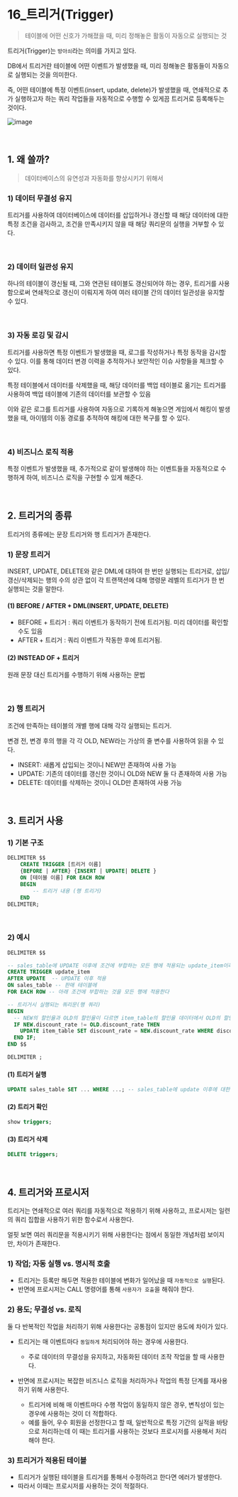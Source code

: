# 16_트리거(Trigger)

> 테이블에 어떤 신호가 가해졌을 때, 미리 정해놓은 활동이 자동으로 실행되는 것

트리거(Trigger)는 `방아쇠`라는 의미를 가지고 있다.

DB에서 트리거란 테이블에 어떤 이벤트가 발생했을 때, 미리 정해놓은 활동들이 자동으로 실행되는 것을 의미한다.

즉, 어떤 테이블에 특정 이벤트(insert, update, delete)가 발생했을 때, 연쇄적으로 추가 실행하고자 하는 쿼리 작업들을 자동적으로 수행할 수 있게끔 트리거로 등록해두는 것이다.

![image](https://github.com/siwon-park/Problem_Solving/assets/93081720/65c4f063-4928-4d7e-91a4-35a3fbd9a2a8)

<br>

## 1. 왜 쓸까?

> 데이터베이스의 유연성과 자동화를 향상시키기 위해서

### 1) 데이터 무결성 유지

트리거를 사용하여 데이터베이스에 데이터를 삽입하거나 갱신할 때 해당 데이터에 대한 특정 조건을 검사하고, 조건을 만족시키지 않을 때 해당 쿼리문의 실행을 거부할 수 있다.

<br>

### 2) 데이터 일관성 유지

하나의 테이블이 갱신될 때, 그와 연관된 테이블도 갱신되어야 하는 경우, 트리거를 사용함으로써 연쇄적으로 갱신이 이뤄지게 하여 여러 테이블 간의 데이터 일관성을 유지할 수 있다.

<br>

### 3) 자동 로깅 및 감시

트리거를 사용하면 특정 이벤트가 발생했을 때, 로그를 작성하거나 특정 동작을 감시할 수 있다. 이를 통해 데이터 변경 이력을 추적하거나 보안적인 이슈 사항들을 체크할 수 있다.

특정 테이블에서 데이터를 삭제했을 때, 해당 데이터를 백업 테이블로 옮기는 트리거를 사용하여 백업 테이블에 기존의 데이터를 보관할 수 있음

이와 같은 로그를 트리거를 사용하여 자동으로 기록하게 해놓으면 게임에서 해킹이 발생했을 때, 아이템의 이동 경로를 추적하여 해킹에 대한 복구를 할 수 있다.

<br>

### 4) 비즈니스 로직 적용

특정 이벤트가 발생했을 때, 추가적으로 같이 발생해야 하는 이벤트들을 자동적으로 수행하게 하여, 비즈니스 로직을 구현할 수 있게 해준다.

<br>

## 2. 트리거의 종류

트리거의 종류에는 문장 트리거와 행 트리거가 존재한다.

### 1) 문장 트리거

INSERT, UPDATE, DELETE와 같은 DML에 대하여 한 번만 실행되는 트리거로, 삽입/갱신/삭제되는 행의 수의 상관 없이 각 트랜잭션에 대해 명령문 레벨의 트리거가 한 번 실행되는 것을 말한다.

#### (1) BEFORE / AFTER + DML(INSERT, UPDATE, DELETE)

- BEFORE + 트리거 : 쿼리 이벤트가 동작하기 전에 트리거됨. 미리 데이터를 확인할 수도 있음
- AFTER + 트리거 : 쿼리 이벤트가 작동한 후에 트리거됨.

#### (2) INSTEAD OF + 트리거

원래 문장 대신 트리거를 수행하기 위해 사용하는 문법

<br>

### 2) 행 트리거

조건에 만족하는 테이블의 개별 행에 대해 각각 실행되는 트리거.

변경 전, 변경 후의 행을 각 각 OLD, NEW라는 가상의 줄 변수를 사용하여 읽을 수 있다.

- INSERT: 새롭게 삽입되는 것이니 NEW만 존재하여 사용 가능
- UPDATE: 기존의 데이터를 갱신한 것이니 OLD와 NEW 둘 다 존재하여 사용 가능
- DELETE: 데이터를 삭제하는 것이니 OLD만 존재하여 사용 가능

<br>

## 3. 트리거 사용

### 1) 기본 구조

```SQL
DELIMITER $$
	CREATE TRIGGER [트리거 이름]
	{BEFORE | AFTER} {INSERT | UPDATE| DELETE }
	ON [테이블 이름] FOR EACH ROW
	BEGIN
		-- 트리거 내용 (행 트리거)
	END
DELIMITER;
```

<br>

### 2) 예시

```SQL
DELIMITER $$

-- sales_table에 UPDATE 이후에 조건에 부합하는 모든 행에 적용되는 update_item이라는 트리거를 생성
CREATE TRIGGER update_item
AFTER UPDATE  -- UPDATE 이후 적용
ON sales_table -- 판매 테이블에
FOR EACH ROW -- 아래 조건에 부합하는 것을 모든 행에 적용한다

-- 트리거시 실행되는 쿼리문(행 쿼리)
BEGIN
  -- NEW의 할인율과 OLD의 할인율이 다르면 item_table의 할인율 데이터에서 OLD의 할인율과 같은 값들을 NEW의 할인율로 갱신한다
  IF NEW.discount_rate != OLD.discount_rate THEN
    UPDATE item_table SET discount_rate = NEW.discount_rate WHERE discount_rate = OLD.discount_rate;
  END IF;
END $$

DELIMITER ;
```

#### (1) 트리거 실행

```SQL
UPDATE sales_table SET ... WHERE ...; -- sales_table에 update 이후에 대한 트리거를 적용시켜놓았으니 update문을 실행해 트리거링 
```

#### (2) 트리거 확인

```SQL
show triggers;
```

#### (3) 트리거 삭제

```SQL
DELETE triggers;
```

<br>

## 4. 트리거와 프로시저

트리거는 연쇄적으로 여러 쿼리를 자동적으로 적용하기 위해 사용하고, 프로시저는 일련의 쿼리 집합을 사용하기 위한 함수로서 사용한다.

얼핏 보면 여러 쿼리문을 적용시키기 위해 사용한다는 점에서 동일한 개념처럼 보이지만, 차이가 존재한다.

### 1) 작업; 자동 실행 vs. 명시적 호출

- 트리거는 등록만 해두면 적용한 테이블에 변화가 일어났을 때 `자동적으로 실행`된다.
- 반면에 프로시저는 CALL 명령어를 통해 `사용자가 호출`을 해줘야 한다.

### 2) 용도; 무결성 vs. 로직

둘 다 반복적인 작업을 처리하기 위해 사용한다는 공통점이 있지만 용도에 차이가 있다.

- 트리거는 매 이벤트마다 `동일하게` 처리되어야 하는 경우에 사용한다.
  - 주로 데이터의 무결성을 유지하고, 자동화된 데이터 조작 작업을 할 때 사용한다.

- 반면에 프로시저는 복잡한 비즈니스 로직을 처리하거나 작업의 특정 단계를 재사용하기 위해 사용한다.
  - 트리거에 비해 매 이벤트마다 수행 작업이 동일하지 않은 경우, 변칙성이 있는 경우에 사용하는 것이 더 적합하다.
  - 예를 들어, 우수 회원을 선정한다고 할 때, 일반적으로 특정 기간의 실적을 바탕으로 처리하는데 이 때는 트리거를 사용하는 것보다 프로시저를 사용해서 처리해야 한다.


### 3) 트리거가 적용된 테이블

- 트리거가 실행된 테이블을 트리거를 통해서 수정하려고 한다면 에러가 발생한다.
- 따라서 이때는 프로시저를 사용하는 것이 적절하다.